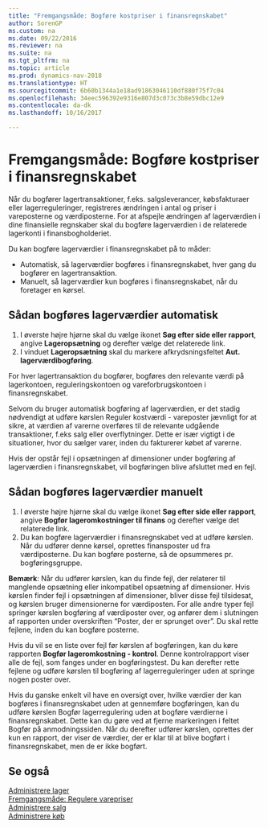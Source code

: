 ```yaml
---
title: "Fremgangsmåde: Bogføre kostpriser i finansregnskabet"
author: SorenGP
ms.custom: na
ms.date: 09/22/2016
ms.reviewer: na
ms.suite: na
ms.tgt_pltfrm: na
ms.topic: article
ms.prod: dynamics-nav-2018
ms.translationtype: HT
ms.sourcegitcommit: 6b60b1344a1e18ad91863046110df880f75f7c04
ms.openlocfilehash: 34eec596392e9316e807d3c073c3b8e59dbc12e9
ms.contentlocale: da-dk
ms.lasthandoff: 10/16/2017

---
```


# <a name="how-to-post-inventory-costs-to-the-general-ledger"></a>Fremgangsmåde: Bogføre kostpriser i finansregnskabet   
Når du bogfører lagertransaktioner, f.eks. salgsleverancer, købsfakturaer eller lagerreguleringer, registreres ændringen i antal og priser i vareposterne og værdiposterne. For at afspejle ændringen af lagerværdien i dine finansielle regnskaber skal du bogføre lagerværdien i de relaterede lagerkonti i finansbogholderiet.

Du kan bogføre lagerværdier i finansregnskabet på to måder:

- Automatisk, så lagerværdier bogføres i finansregnskabet, hver gang du bogfører en lagertransaktion.
- Manuelt, så lagerværdier kun bogføres i finansregnskabet, når du foretager en kørsel.


## <a name="to-post-inventory-costs-automatically"></a>Sådan bogføres lagerværdier automatisk
1. I øverste højre hjørne skal du vælge ikonet **Søg efter side eller rapport**, angive **Lageropsætning** og derefter vælge det relaterede link.
2. I vinduet **Lageropsætning** skal du markere afkrydsningsfeltet **Aut. lagerværdibogføring**.

For hver lagertransaktion du bogfører, bogføres den relevante værdi på lagerkontoen, reguleringskontoen og vareforbrugskontoen i finansregnskabet.

Selvom du bruger automatisk bogføring af lagerværdien, er det stadig nødvendigt at udføre kørslen Reguler kostværdi - vareposter jævnligt for at sikre, at værdien af varerne overføres til de relevante udgående transaktioner, f.eks salg eller overflytninger. Dette er især vigtigt i de situationer, hvor du sælger varer, inden du fakturerer købet af varerne.

Hvis der opstår fejl i opsætningen af dimensioner under bogføring af lagerværdien i finansregnskabet, vil bogføringen blive afsluttet med en fejl.

## <a name="to-post-inventory-costs-manually"></a>Sådan bogføres lagerværdier manuelt
1. I øverste højre hjørne skal du vælge ikonet **Søg efter side eller rapport**, angive **Bogfør lageromkostninger til finans** og derefter vælge det relaterede link.
2. Du kan bogføre lagerværdier i finansregnskabet ved at udføre kørslen. Når du udfører denne kørsel, oprettes finansposter ud fra værdiposterne. Du kan bogføre posterne, så de opsummeres pr. bogføringsgruppe.

**Bemærk**: Når du udfører kørslen, kan du finde fejl, der relaterer til manglende opsætning eller inkompatibel opsætning af dimensioner. Hvis kørslen finder fejl i opsætningen af dimensioner, bliver disse fejl tilsidesat, og kørslen bruger dimensionerne for værdiposten. For alle andre typer fejl springer kørslen bogføring af værdiposter over, og anfører dem i slutningen af rapporten under overskriften “Poster, der er sprunget over”. Du skal rette fejlene, inden du kan bogføre posterne.

Hvis du vil se en liste over fejl før kørslen af bogføringen, kan du køre rapporten **Bogfør lageromkostning - kontrol**. Denne kontrolrapport viser alle de fejl, som fanges under en bogføringstest. Du kan derefter rette fejlene og udføre kørslen til bogføring af lagerreguleringer uden at springe nogen poster over.

Hvis du ganske enkelt vil have en oversigt over, hvilke værdier der kan bogføres i finansregnskabet uden at gennemføre bogføringen, kan du udføre kørslen Bogfør lagerregulering uden at bogføre værdierne i finansregnskabet. Dette kan du gøre ved at fjerne markeringen i feltet Bogfør på anmodningssiden. Når du derefter udfører kørslen, oprettes der kun en rapport, der viser de værdier, der er klar til at blive bogført i finansregnskabet, men de er ikke bogført.

## <a name="see-also"></a>Se også
[Administrere lager](inventory-manage-inventory.md)    
[Fremgangsmåde: Regulere varepriser](inventory-how-adjust-item-costs.md)  
[Administrere salg](sales-manage-sales.md)  
[Administrere køb](purchasing-manage-purchasing.md)

